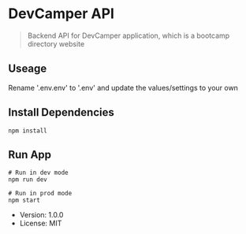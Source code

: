 # DevCamper API

> Backend API for DevCamper application, which is a bootcamp directory website

## Useage

Rename '.env.env' to '.env' and update the values/settings to your own

## Install Dependencies

```
npm install
```

## Run App

```
# Run in dev mode
npm run dev

# Run in prod mode
npm start
```

- Version: 1.0.0
- License: MIT
